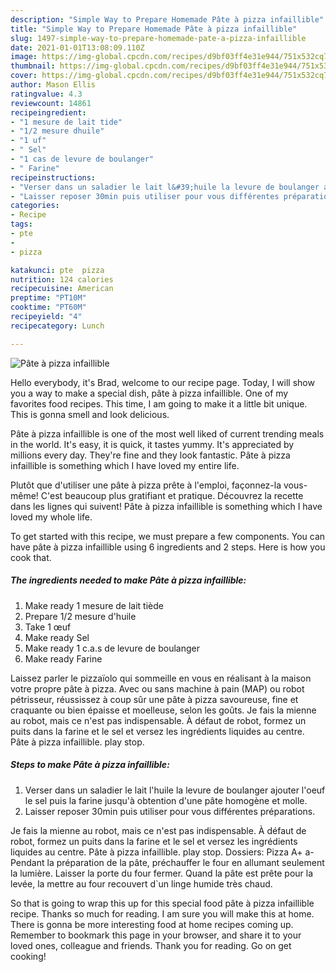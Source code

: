 ```yaml
---
description: "Simple Way to Prepare Homemade Pâte à pizza infaillible"
title: "Simple Way to Prepare Homemade Pâte à pizza infaillible"
slug: 1497-simple-way-to-prepare-homemade-pate-a-pizza-infaillible
date: 2021-01-01T13:08:09.110Z
image: https://img-global.cpcdn.com/recipes/d9bf03ff4e31e944/751x532cq70/pate-a-pizza-infaillible-photo-principale-de-la-recette.jpg
thumbnail: https://img-global.cpcdn.com/recipes/d9bf03ff4e31e944/751x532cq70/pate-a-pizza-infaillible-photo-principale-de-la-recette.jpg
cover: https://img-global.cpcdn.com/recipes/d9bf03ff4e31e944/751x532cq70/pate-a-pizza-infaillible-photo-principale-de-la-recette.jpg
author: Mason Ellis
ratingvalue: 4.3
reviewcount: 14861
recipeingredient:
- "1 mesure de lait tide"
- "1/2 mesure dhuile"
- "1 uf"
- " Sel"
- "1 cas de levure de boulanger"
- " Farine"
recipeinstructions:
- "Verser dans un saladier le lait l&#39;huile la levure de boulanger ajouter l&#39;oeuf le sel puis la farine jusqu&#39;à obtention d&#39;une pâte homogène et molle."
- "Laisser reposer 30min puis utiliser pour vous différentes préparations."
categories:
- Recipe
tags:
- pte
- 
- pizza

katakunci: pte  pizza 
nutrition: 124 calories
recipecuisine: American
preptime: "PT10M"
cooktime: "PT60M"
recipeyield: "4"
recipecategory: Lunch

---
```



![Pâte à pizza infaillible](https://img-global.cpcdn.com/recipes/d9bf03ff4e31e944/751x532cq70/pate-a-pizza-infaillible-photo-principale-de-la-recette.jpg)

Hello everybody, it's Brad, welcome to our recipe page. Today, I will show you a way to make a special dish, pâte à pizza infaillible. One of my favorites food recipes. This time, I am going to make it a little bit unique. This is gonna smell and look delicious.

Pâte à pizza infaillible is one of the most well liked of current trending meals in the world. It's easy, it is quick, it tastes yummy. It's appreciated by millions every day. They're fine and they look fantastic. Pâte à pizza infaillible is something which I have loved my entire life.

Plutôt que d&#39;utiliser une pâte à pizza prête à l&#39;emploi, façonnez-la vous-même! C&#39;est beaucoup plus gratifiant et pratique. Découvrez la recette dans les lignes qui suivent! Pâte à pizza infaillible is something which I have loved my whole life.


To get started with this recipe, we must prepare a few components. You can have pâte à pizza infaillible using 6 ingredients and 2 steps. Here is how you cook that.

<!--inarticleads1-->

##### The ingredients needed to make Pâte à pizza infaillible:

1. Make ready 1 mesure de lait tiède
1. Prepare 1/2 mesure d&#39;huile
1. Take 1 œuf
1. Make ready  Sel
1. Make ready 1 c.a.s de levure de boulanger
1. Make ready  Farine


Laissez parler le pizzaïolo qui sommeille en vous en réalisant à la maison votre propre pâte à pizza. Avec ou sans machine à pain (MAP) ou robot pétrisseur, réussissez à coup sûr une pâte à pizza savoureuse, fine et craquante ou bien épaisse et moelleuse, selon les goûts. Je fais la mienne au robot, mais ce n&#39;est pas indispensable. À défaut de robot, formez un puits dans la farine et le sel et versez les ingrédients liquides au centre. Pâte à pizza infaillible. play stop. 

<!--inarticleads2-->

##### Steps to make Pâte à pizza infaillible:

1. Verser dans un saladier le lait l&#39;huile la levure de boulanger ajouter l&#39;oeuf le sel puis la farine jusqu&#39;à obtention d&#39;une pâte homogène et molle.
1. Laisser reposer 30min puis utiliser pour vous différentes préparations.


Je fais la mienne au robot, mais ce n&#39;est pas indispensable. À défaut de robot, formez un puits dans la farine et le sel et versez les ingrédients liquides au centre. Pâte à pizza infaillible. play stop. Dossiers: Pizza A+ a- Pendant la préparation de la pâte, préchauffer le four en allumant seulement la lumière. Laisser la porte du four fermer. Quand la pâte est prête pour la levée, la mettre au four recouvert d`un linge humide très chaud. 

So that is going to wrap this up for this special food pâte à pizza infaillible recipe. Thanks so much for reading. I am sure you will make this at home. There is gonna be more interesting food at home recipes coming up. Remember to bookmark this page in your browser, and share it to your loved ones, colleague and friends. Thank you for reading. Go on get cooking!
